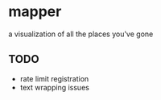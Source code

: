 # mapper
a visualization of all the places you've gone

## TODO
- rate limit registration
- text wrapping issues
